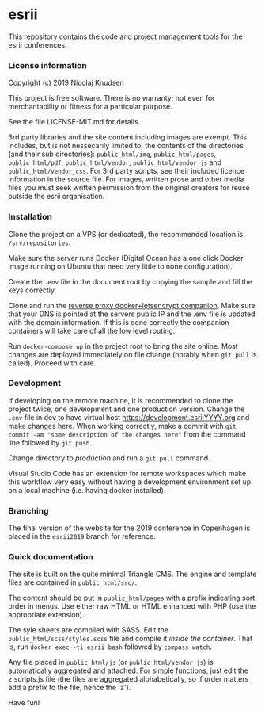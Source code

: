 # esrii
This repository contains the code and project management tools for the esrii conferences.

### License information

Copyright (c) 2019 Nicolaj Knudsen

This project is free software. There is no warranty; not even for
merchantability or fitness for a particular purpose.

See the file LICENSE-MIT.md for details.

3rd party libraries and the site content including images are exempt. This includes, but is not nessecarily limited to, the contents of the directories (and their sub directories): ```public_html/img```, ```public_html/pages```, ```public_html/pdf```, ```public_html/vendor```, ```public_html/vendor_js``` and ```public_html/vendor_css```. For 3rd party scripts, see their included licence information in the source file. For images, written prose and other media files you must seek written permission from the original creators for reuse outside the esrii organisation.

### Installation

Clone the project on a VPS (or dedicated), the recommended location is ```/srv/repositories```.

Make sure the server runs Docker (Digital Ocean has a one click Docker image running on Ubuntu that need very little to none configuration).

Create the ```.env``` file in the document root by copying the sample and fill the keys correctly.

Clone and run the [reverse proxy docker+letsencrypt companion](https://github.com/evertramos/docker-compose-letsencrypt-nginx-proxy-companion). Make sure that your DNS is pointed at the servers public IP and the .env file is updated with the domain information. If this is done correctly the companion containers will take care of all the low level routing.

Run ```docker-compose up``` in the project root to bring the site online. Most changes are deployed immediately on file change (notably when ```git pull``` is called). Proceed with care.

### Development

If developing on the remote machine, it is recommended to clone the project twice, one development and one production version. Change the ```.env``` file in dev to have virtual host https://development.esriiYYYY.org and make changes here. When working correctly, make a commit with ```git commit -am "some description of the changes here"``` from the command line followed by ```git push```. 

Change directory to *production* and run a ```git pull``` command. 

Visual Studio Code has an extension for remote workspaces which make this workflow very easy without having a development environment set up on a local machine (i.e. having docker installed).

### Branching

The final version of the website for the 2019 conference in Copenhagen is placed in the ```esrii2019``` branch for reference.

### Quick documentation

The site is built on the quite minimal Triangle CMS. The engine and template files are contained in ```public_html/src/```.

The content should be put in ```public_html/pages``` with a prefix indicating sort order in menus. Use either raw HTML or HTML enhanced with PHP (use the appropriate extension).

The syle sheets are compiled with SASS. Edit the ```public_html/scss/styles.scss``` file and compile it *inside the container*. That is, run ```docker exec -ti esrii bash``` followed by ```compass watch```.

Any file placed in ```public_html/js``` (or ```public_html/vendor_js```) is automatically aggregated and attached. For simple functions, just edit the z.scripts.js file (the files are aggregated alphabetically, so if order matters add a prefix to the file, hence the 'z').

Have fun!



